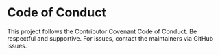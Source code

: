 # Code of Conduct

This project follows the Contributor Covenant Code of Conduct. Be respectful and
supportive. For issues, contact the maintainers via GitHub issues.
